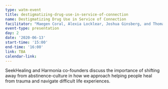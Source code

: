 ```yaml
---
type: watm-event
title: destigmatizing-drug-use-in-service-of-connection
name: Destigmatizing Drug Use in Service of Connection
facilitator: "Maegen Coral, Alexia Locklear, Joshua Ginsberg, and Thomas Cospito"
event-type: presentation
day: 2
date: '2020-06-13'
start-time: '15:00'
end-time: '16:00'
link: TBA
calendar-link:
---
```


SeekHealing and Harmonia co-founders discuss the importance of shifting away from abstinence-culture in how we approach helping people heal from trauma and navigate difficult life experiences.

